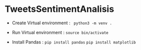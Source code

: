 # TweetsSentimentAnalisis

* Create Virtual environment :
   ` python3 -m venv .`
* Run Virtual environment :
    `source bin/activate`

* Install Pandas : 
    `pip install pandas` 
    `pip install matplotlib`